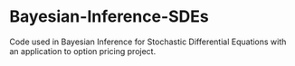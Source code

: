 # Bayesian-Inference-SDEs

Code used in Bayesian Inference for Stochastic Differential Equations with an application to option pricing project.

